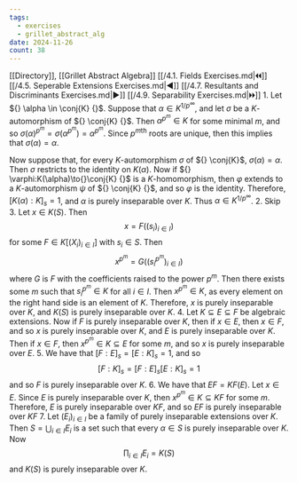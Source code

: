 ```yaml
---
tags:
  - exercises
  - grillet_abstract_alg
date: 2024-11-26
count: 38
---
```

[[Directory]], [[Grillet Abstract Algebra]]
[[/4.1. Fields Exercises.md|🞀🞀]] [[/4.5. Seperable Extensions Exercises.md|◀]] [[/4.7. Resultants and Discriminants Exercises.md|▶]] [[/4.9. Separability Exercises.md|🞂🞂]]
1. 
Let ${} \alpha \in \conj{K} {}$. Suppose that ${} \alpha \in K^{1 /p^{\infty }} {}$, and let $\sigma$ be a $K$-automorphism of ${} \conj{K} {}$. Then ${} \alpha^{p^{m}} \in K {}$ for some minimal ${} m {}$, and so ${} \sigma(\alpha)^{p^{m}}=\sigma(\alpha^{p^{m}})=\alpha^{p^{m}} {}$. Since ${} {p^{m}}^{\text{th}} {}$ roots are unique, then this implies that $\sigma(\alpha)=\alpha {}$.

Now suppose that, for every ${} K {}$-automorphism $\sigma$ of ${} \conj{K}$, ${} \sigma(\alpha)=\alpha {}$. Then $\sigma$ restricts to the identity on ${} K(\alpha)$. Now if ${} \varphi:K(\alpha)\to{}\conj{K} {}$ is a $K$-homomorphism, then $\varphi$ extends to a $K {}$-automorphism $\psi {}$ of ${} \conj{K} {}$, and so $\varphi$ is the identity. Therefore, ${} [K(\alpha):K]_{s}=1 {}$, and $\alpha$ is purely inseparable over $K {}$. Thus ${} \alpha \in K^{1 /p^{\infty }} {}$.
2. Skip
3. 
Let ${} x \in K(S) {}$. Then 
$$
x=F((s_{i})_{i \in I})
$$
for some ${} F \in K[(X_{i})_{i \in I}] {}$ with ${} s_{i} \in S {}$. Then 
$$
x^{p^{m}}=G((s_{i}^{p^{m}})_{i \in I})
$$
where $G$ is $F$ with the coefficients raised to the power ${} p^{m}$. Then there exists some $m$ such that ${} s_{i}^{p^{m}} \in K {}$ for all ${} i \in I {}$. Then ${} x^{p^{m}} \in K {}$, as every element on the right hand side is an element of $K$. Therefore, $x {}$ is purely inseparable over ${} K$, and $K(S)$ is purely inseparable over $K$.
4. 
Let ${} K \subseteq E \subseteq F {}$ be algebraic extensions. Now if $F$ is purely inseparable over $K$, then if ${} x \in E {}$, then ${} x \in F {}$, and so $x$ is purely inseparable over $K$, and $E$ is purely inseparable over $K$. Then if ${} x \in F {}$, then ${} x^{p^{m}}  \in K \subseteq E {}$ for some $m$, and so $x$ is purely inseparable over $E$.
5. 
We have that ${} [F:E]_{s}=[E:K]_{s}=1 {}$, and so
$$
[F:K]_{s}=[F:E]_{s}[E:K]_{s}=1
$$
and so $F$ is purely inseparable over $K$. 
6. 
We have that $EF=KF(E) {}$. Let ${} x \in E {}$. Since $E$ is purely inseparable over $K$, then ${} x^{p^{m}}\in K \subseteq KF {}$ for some $m$. Therefore, $E$ is purely inseparable over $KF$, and so $EF$ is purely inseparable over ${} KF {}$
7. 
Let ${} (E_{i})_{i \in I} {}$ be a family of purely inseparable extensions over ${} K$. Then ${} S=\bigcup_{i\in I} E_{i} {}$ is a set such that every ${} \alpha \in S {}$ is purely inseparable over $K {}$. Now
$$
\prod _{i \in I} E_{i}=K(S)
$$
and $K(S)$ is purely inseparable over $K$. 